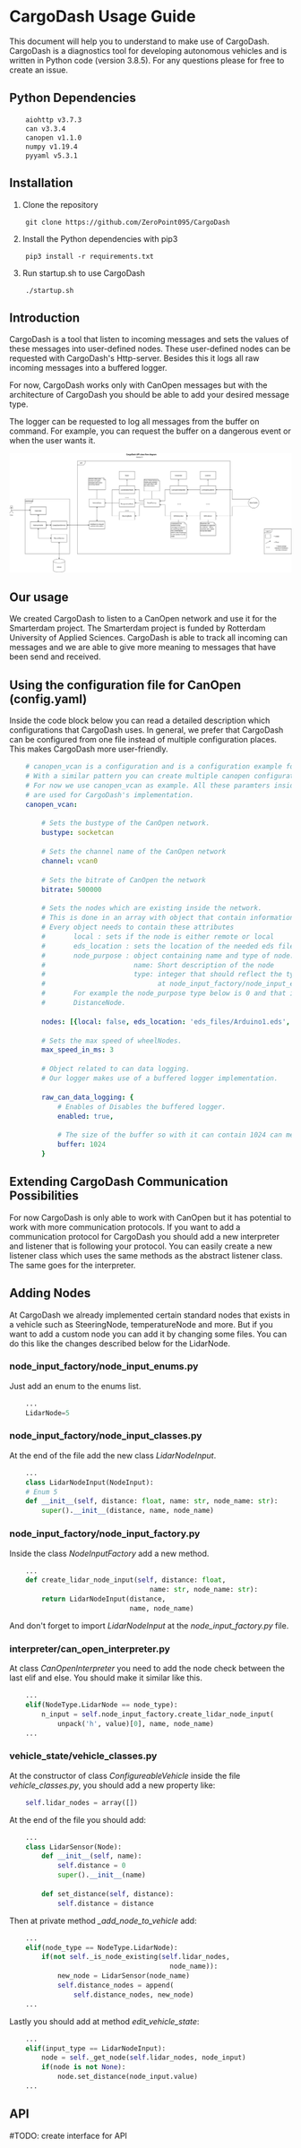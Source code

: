 ﻿# CargoDash Usage Guide
This document will help you to understand to make use of CargoDash. CargoDash is a diagnostics tool for developing autonomous vehicles and is written in Python code (version 3.8.5). For any questions please for free to create an issue.

## Python Dependencies
```
    aiohttp v3.7.3
    can v3.3.4
    canopen v1.1.0
    numpy v1.19.4
    pyyaml v5.3.1
```
## Installation
1. Clone the repository
```
    git clone https://github.com/ZeroPoint095/CargoDash
```
2. Install the Python dependencies with pip3
```
    pip3 install -r requirements.txt
```
3. Run startup.sh to use CargoDash
```
    ./startup.sh
```  

## Introduction
CargoDash is a tool that listen to incoming messages and sets the values of these messages into user-defined nodes. These user-defined nodes can be requested with CargoDash's Http-server. Besides this it logs all raw incoming messages into a buffered logger. 

For now, CargoDash works only with CanOpen messages but with the architecture of CargoDash you should be able to add your desired message type. 

The logger can be requested to log all messages from the buffer on command. For example, you can request the buffer on a dangerous event or when the user wants it.

![CargoDash Architecture](img/api_cargodash_v5.png "CargoDash Architecture")

## Our usage
We created CargoDash to listen to a CanOpen network and use it for the Smarterdam project. The Smarterdam project is funded by Rotterdam University of Applied Sciences. CargoDash is able to track all incoming can messages and we are able to give more meaning to messages that have been send and received.     

## Using the configuration file for CanOpen (config.yaml)

Inside the code block below you can read a detailed description which configurations that CargoDash uses. In general, we prefer that CargoDash can be configured from one file instead of multiple configuration places. This makes CargoDash more user-friendly. 
```yaml
    # canopen_vcan is a configuration and is a configuration example for CanOpen.
    # With a similar pattern you can create multiple canopen configurations.
    # For now we use canopen_vcan as example. All these paramters inside canopen_vcan 
    # are used for CargoDash's implementation.
    canopen_vcan:
        
        # Sets the bustype of the CanOpen network. 
        bustype: socketcan 
        
        # Sets the channel name of the CanOpen network
        channel: vcan0 
        
        # Sets the bitrate of CanOpen the network
        bitrate: 500000 
        
        # Sets the nodes which are existing inside the network.
        # This is done in an array with object that contain information needed for CargoDash.
        # Every object needs to contain these attributes
        #       local : sets if the node is either remote or local
        #       eds_location : sets the location of the needed eds file of the node
        #       node_purpose : object containing name and type of node:
        #                      name: Short description of the node
        #                      type: integer that should reflect the types of the nodes 
        #                            at node_input_factory/node_input_enums.
        #       For example the node_purpose type below is 0 and that is reflected with a
        #       DistanceNode.

        nodes: [{local: false, eds_location: 'eds_files/Arduino1.eds', node_purpose: {name: 'Front view object distance', type: 0}}]
        
        # Sets the max speed of wheelNodes.
        max_speed_in_ms: 3 
        
        # Object related to can data logging.
        # Our logger makes use of a buffered logger implementation.

        raw_can_data_logging: {
            # Enables of Disables the buffered logger.
            enabled: true,

            # The size of the buffer so with it can contain 1024 can messages.
            buffer: 1024
        }
```
## Extending CargoDash Communication Possibilities

For now CargoDash is only able to work with CanOpen but it has potential to work with more communication protocols. If you want to add a communication protocol for CargoDash you should add a new interpreter and listener that is following your protocol. You can easily create a new listener class which uses the same methods as the abstract listener class. The same goes for the interpreter.

## Adding Nodes
At CargoDash we already implemented certain standard nodes that exists in a vehicle such as SteeringNode, temperatureNode and more. But if you want to add a custom node you can add it by changing some files. You can do this like the changes described below for the LidarNode.

### node_input_factory/node_input_enums.py

Just add an enum to the enums list.
```python
    ...
    LidarNode=5
```
### node_input_factory/node_input_classes.py

At the end of the file add the new class *LidarNodeInput*.
```python
    ...
    class LidarNodeInput(NodeInput):
    # Enum 5
    def __init__(self, distance: float, name: str, node_name: str):
        super().__init__(distance, name, node_name)

```
### node_input_factory/node_input_factory.py

Inside the class *NodeInputFactory* add a new method.
```python
    ...
    def create_lidar_node_input(self, distance: float,
                                   name: str, node_name: str):
        return LidarNodeInput(distance,
                              name, node_name)
```
And don't forget to import *LidarNodeInput* at the *node_input_factory.py* file.

### interpreter/can_open_interpreter.py

At class *CanOpenInterpreter* you need to add the node check between the last elif and else.
You should make it similar like this.
```python
    ...
    elif(NodeType.LidarNode == node_type):
        n_input = self.node_input_factory.create_lidar_node_input(
            unpack('h', value)[0], name, node_name)
    ...
```

### vehicle_state/vehicle_classes.py

At the constructor of class *ConfigureableVehicle* inside the file *vehicle_classes.py*, you should add a new property like:
```python
    self.lidar_nodes = array([])
```
At the end of the file you should add:
```python
    ...
    class LidarSensor(Node):
        def __init__(self, name):
            self.distance = 0
            super().__init__(name)

        def set_distance(self, distance):
            self.distance = distance
```
Then at private method *_add_node_to_vehicle* add:
```python
    ...
    elif(node_type == NodeType.LidarNode):
        if(not self._is_node_existing(self.lidar_nodes,
                                        node_name)):
            new_node = LidarSensor(node_name)
            self.distance_nodes = append(
                self.distance_nodes, new_node)
    ...
```
Lastly you should add at method *edit_vehicle_state*:
```python
    ...
    elif(input_type == LidarNodeInput):
        node = self._get_node(self.lidar_nodes, node_input)
        if(node is not None):
            node.set_distance(node_input.value)
    ...
```

## API

#TODO: create interface for API